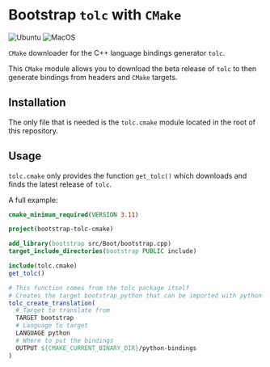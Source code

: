# Bootstrap `tolc` with `CMake` #

![Ubuntu](https://github.com/Tolc-Software/bootstrap-tolc-cmake/workflows/Ubuntu/badge.svg) ![MacOS](https://github.com/Tolc-Software/bootstrap-tolc-cmake/workflows/MacOS/badge.svg)

`CMake` downloader for the C++ language bindings generator `tolc`.

This `CMake` module allows you to download the beta release of `tolc` to then generate bindings from headers and `CMake` targets.

## Installation ##

The only file that is needed is the `tolc.cmake` module located in the root of this repository.

## Usage ##

`tolc.cmake` only provides the function `get_tolc()` which downloads and finds the latest release of `tolc`.

A full example:

```cmake
cmake_minimum_required(VERSION 3.11)

project(bootstrap-tolc-cmake)

add_library(bootstrap src/Boot/bootstrap.cpp)
target_include_directories(bootstrap PUBLIC include)

include(tolc.cmake)
get_tolc()

# This function comes from the tolc package itself
# Creates the target bootstrap_python that can be imported with python
tolc_create_translation(
  # Target to translate from
  TARGET bootstrap
  # Language to target
  LANGUAGE python
  # Where to put the bindings
  OUTPUT ${CMAKE_CURRENT_BINARY_DIR}/python-bindings
)
```

